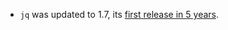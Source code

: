 - `jq` was updated to 1.7, its [first release in 5 years](https://github.com/jqlang/jq/releases/tag/jq-1.7).
